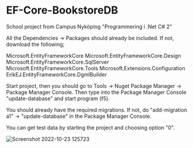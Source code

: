 # EF-Core-BookstoreDB
School project from Campus Nyköping "Programmering i .Net C# 2"

All the Dependencies -> Packages should already be included.
If not, download the following;

Microsoft.EntityFrameworkCore
Microsoft.EntityFrameworkCore.Design
Microsoft.EntityFrameworkCore.SqlServer
Microsoft.EntityFrameworkCore.Tools
Microsoft.Extensions.Configuration
ErikEJ.EntityFrameworkCore.DgmlBuilder

Start project, then you should go to Tools -> Nuget Package Manager -> Package Manager Console.
Then type into the Package Manager Console "update-database" and start program (f5).

You should already have the required migrations. If not, do "add-migration a1" -> "update-database" in the Package Manager Console.

You can get test data by starting the project and choosing option "0".

![Screenshot 2022-10-23 125723](https://user-images.githubusercontent.com/90194213/197388393-98f76672-0896-4ae0-bc6a-104c5a51cea5.png)
